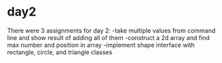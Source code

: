 # day2
There were 3 assignments for day 2:
-take multiple values from command line and show result of adding all of them
-construct a 2d array and find max number and position in array
-implement shape interface with rectangle, circle, and triangle classes
